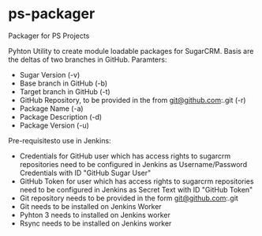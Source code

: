 # ps-packager
Packager for PS Projects

Pyhton Utility to create module loadable packages for SugarCRM. Basis are the deltas of two branches in GitHub.
Paramters:
- Sugar Version (-v)
- Base branch in GitHub (-b)
- Target branch in GitHub (-t)
- GitHub Repository, to be provided in the from git@github.com:<repository>.git (-r)
- Package Name (-a)
- Package Description (-d)
- Package Version (-u)


Pre-requisitesto use in Jenkins:
- Credentials for GitHub user which has access rights to sugarcrm repositories need to be configured in Jenkins as Username/Password Credentials with ID "GitHub Sugar User"
- GitHub Token for user which has access rights to sugarcrm repositories need to be configured in Jenkins as Secret Text with ID "GitHub Token"
- Git repository needs to be provided in the form git@github.com:<repository>.git
- Git needs to be installed on Jenkins Worker
- Pyhton 3 needs to installed on Jenkins worker
- Rsync needs to be installed on Jenkins worker
